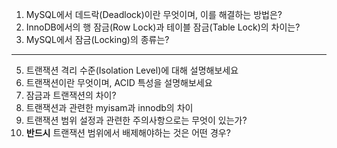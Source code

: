 1. MySQL에서 데드락(Deadlock)이란 무엇이며, 이를 해결하는 방법은?
2.  InnoDB에서의 행 잠금(Row Lock)과 테이블 잠금(Table Lock)의 차이는?
3.  MySQL에서 잠금(Locking)의 종류는?
  <hr>

5.  트랜잭션 격리 수준(Isolation Level)에 대해 설명해보세요
6.  트랜잭션이란 무엇이며, ACID 특성을 설명해보세요
7.  잠금과 트랜잭션의 차이?
8.  트랜잭션과 관련한 myisam과 innodb의 차이
9.  트랜잭션 범위 설정과 관련한 주의사항으로는 무엇이 있는가?
10.  **반드시** 트랜잭션 범위에서 배제해야하는 것은 어떤 경우?
